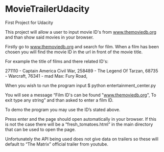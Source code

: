 # MovieTrailerUdacity
First Project for Udacity

This project will allow a user to input movie ID's from www.themoviedb.org and than show said movies in your browser. 

Firstly go to www.themoviedb.org and search for film. When a film has been chosen you will find the movie ID in the url in front of the movie title. 

For example the title of films and there related ID's:

271110 - Captain America Civil War, 
258489 - The Legend Of Tarzan,
68735 - Warcraft, 
76341 - mad Max: Fury Road,

When you wish to run the program input $ python entertainment_center.py

You will see a message “Film ID's can be found "www.themoviedb.org", To exit type any string” and than asked to enter a film ID. 

To demo the program you may use the ID’s stated above. 

Press enter and the page should open automatically in your browser. If this is not the case there will be a “fresh_tomatoes.html” in the main directory that can be used to open the page. 

Unfortunately the API being used does not give data on trailers so these will default to “The Matrix” official trailer from youtube. 
